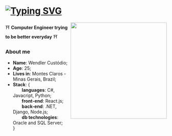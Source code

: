 ### <h1 align="Left"> [![Typing SVG](https://readme-typing-svg.herokuapp.com/?font=Roboto&lines=Hello!👋+I'm+Wendler!&size=22)](https://git.io/typing-svg) </h1>
<img align="right" src="https://i.pinimg.com/originals/d6/0b/95/d60b953d2256c8ef9a7968ccacb8e2ed.gif" width="300" />

⛩️ **Computer Engineer trying to be better everyday** ⛩️

### About me 
* **Name**: Wendler Custódio;
* **Age**: 25;
* **Lives in**: Montes Claros - Minas Gerais, Brazil;
* **Stack**: { \
&nbsp;&nbsp;&nbsp;&nbsp;&nbsp;&nbsp; **languages**: C#, Javacript, Python; \
&nbsp;&nbsp;&nbsp;&nbsp;&nbsp;&nbsp; **front-end**: React.js; \
&nbsp;&nbsp;&nbsp;&nbsp;&nbsp;&nbsp; **back-end**: .NET, Django, Node.js; \
&nbsp;&nbsp;&nbsp;&nbsp;&nbsp;&nbsp; **db technologies**: Oracle and SQL Server; \
} 
